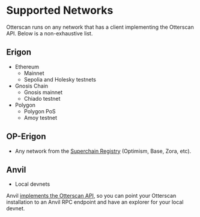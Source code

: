# Supported Networks

Otterscan runs on any network that has a client implementing the Otterscan API. Below is a non-exhaustive list.

## Erigon

- Ethereum
  - Mainnet
  - Sepolia and Holesky testnets
- Gnosis Chain
  - Gnosis mainnet
  - Chiado testnet
- Polygon
  - Polygon PoS
  - Amoy testnet

## OP-Erigon

- Any network from the [Superchain Registry](https://github.com/ethereum-optimism/superchain-registry/) (Optimism, Base, Zora, etc).

## Anvil

- Local devnets

Anvil [implements the Otterscan API](https://book.getfoundry.sh/reference/anvil/#otterscan-methods), so you can point your Otterscan installation to an Anvil RPC endpoint and have an explorer for your local devnet.
